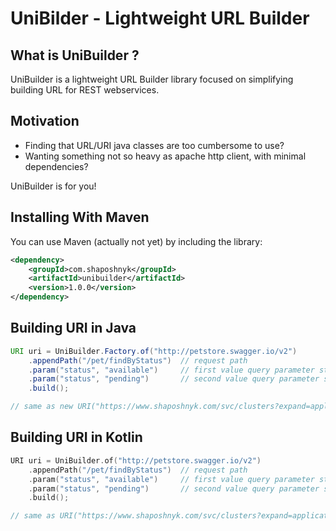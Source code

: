 # UniBilder - Lightweight URL Builder

## What is UniBuilder ?
UniBuilder is a lightweight URL Builder library focused on simplifying building URL for REST webservices.

## Motivation
* Finding that URL/URI java classes are too cumbersome to use?
* Wanting something not so heavy as apache http client, with minimal dependencies?

UniBuilder is for you!

## Installing With Maven

You can use Maven (actually not yet) by including the library:

```xml
<dependency>
    <groupId>com.shaposhnyk</groupId>
    <artifactId>unibuilder</artifactId>
    <version>1.0.0</version>
</dependency>
```

## Building URI in Java

```java
URI uri = UniBuilder.Factory.of("http://petstore.swagger.io/v2")
    .appendPath("/pet/findByStatus")  // request path
    .param("status", "available")     // first value query parameter status
    .param("status", "pending")       // second value query parameter status
    .build();

// same as new URI("https://www.shaposhnyk.com/svc/clusters?expand=applicationBlock&itEnv=DEV&expand=hosts");
```

## Building URI in Kotlin

```kotlin
URI uri = UniBuilder.of("http://petstore.swagger.io/v2")
    .appendPath("/pet/findByStatus")  // request path
    .param("status", "available")     // first value query parameter status
    .param("status", "pending")       // second value query parameter status
    .build();

// same as URI("https://www.shaposhnyk.com/svc/clusters?expand=applicationBlock&itEnv=DEV&expand=hosts")
```
